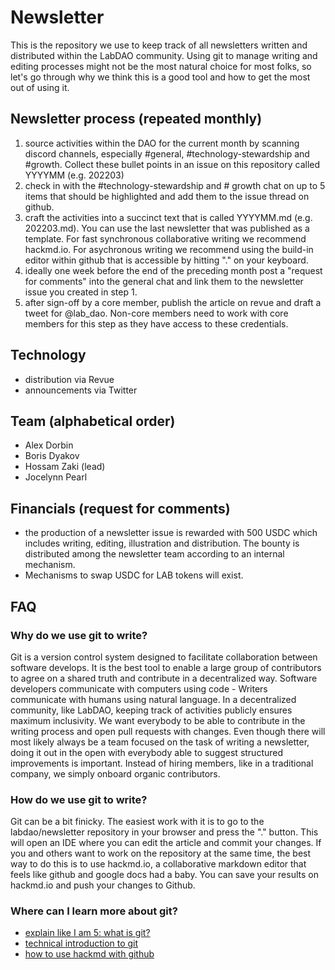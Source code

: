 # Newsletter
This is the repository we use to keep track of all newsletters written and distributed within the LabDAO community. Using git to manage writing and editing processes might not be the most natural choice for most folks, so let's go through why we think this is a good tool and how to get the most out of using it. 

## Newsletter process (repeated monthly)
1. source activities within the DAO for the current month by scanning discord channels, especially #general, #technology-stewardship and #growth. Collect these bullet points in an issue on this repository called YYYYMM (e.g. 202203)
2. check in with the #technology-stewardship and # growth chat on up to 5 items that should be highlighted and add them to the issue thread on github.
3. craft the activities into a succinct text that is called YYYYMM.md (e.g. 202203.md). You can use the last newsletter that was published as a template. For fast synchronous collaborative writing we recommend hackmd.io. For asychronous writing we recommend using the build-in editor within github that is accessible by hitting "." on your keyboard.
4. ideally one week before the end of the preceding month post a "request for comments" into the general chat and link them to the newsletter issue you created in step 1.
5. after sign-off by a core member, publish the article on revue and draft a tweet for @lab_dao. Non-core members need to work with core members for this step as they have access to these credentials.

## Technology
* distribution via Revue
* announcements via Twitter

## Team (alphabetical order)
* Alex Dorbin
* Boris Dyakov
* Hossam Zaki (lead)
* Jocelynn Pearl 

## Financials (request for comments)
* the production of a newsletter issue is rewarded with 500 USDC which includes writing, editing, illustration and distribution. The bounty is distributed among the newsletter team according to an internal mechanism. 
* Mechanisms to swap USDC for LAB tokens will exist.

## FAQ
### Why do we use git to write?
Git is a version control system designed to facilitate collaboration between software develops. It is the best tool to enable a large group of contributors to agree on a shared truth and contribute in a decentralized way. Software developers communicate with computers using code - Writers communicate with humans using natural language. In a decentralized community, like LabDAO, keeping track of activities publicly ensures maximum inclusivity. We want everybody to be able to contribute in the writing process and open pull requests with changes. Even though there will most likely always be a team focused on the task of writing a newsletter, doing it out in the open with everybody able to suggest structured improvements is important. Instead of hiring members, like in a traditional company, we simply onboard organic contributors.

### How do we use git to write?
Git can be a bit finicky. The easiest work with it is to go to the labdao/newsletter repository in your browser and press the "." button. This will open an IDE where you can edit the article and commit your changes. If you and others want to work on the repository at the same time, the best way to do this is to use hackmd.io, a collaborative markdown editor that feels like github and google docs had a baby. You can save your results on hackmd.io and push your changes to Github. 

### Where can I learn more about git?
* [explain like I am 5: what is git?](https://www.reddit.com/r/explainlikeimfive/comments/2az038/eli5_what_is_a_git_and_github/)
* [technical introduction to git](https://www.freecodecamp.org/news/what-is-git-and-how-to-use-it-c341b049ae61/#:~:text=Distributed%20Version%20Control%20System%3A%20Git,in%20all%20the%20developers'%20computers.)
* [how to use hackmd with github](https://hackmd.io/c/tutorials/%2Fs%2Flink-with-github)
